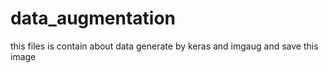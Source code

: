 # data_augmentation
this files is contain about data generate by keras and imgaug and save this image
